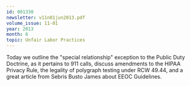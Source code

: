 ```yaml
---
id: 001330
newsletter: v11n01jun2013.pdf
volume_issue: 11-01
year: 2013
month: 6
topic: Unfair Labor Practices
---
```


Today we outline the "special relationship" exception to the Public Duty Doctrine, as it pertains to 911 calls, discuss amendments to the HIPAA Privacy Rule, the legality of polygraph testing under RCW 49.44, and a great article from Sebris Busto James about EEOC Guidelines.
